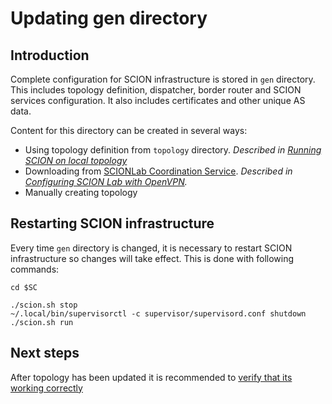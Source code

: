 # Updating gen directory

## Introduction

Complete configuration for SCION infrastructure is stored in `gen` directory. This includes topology definition, dispatcher, border router and SCION services configuration. It also includes certificates and other unique AS data. 

Content for this directory can be created in several ways:

- Using topology definition from `topology` directory. *Described in [Running SCION on local topology](/general_scion_configuration/local_top/)*
- Downloading from [SCIONLab Coordination Service](https://coord.scionproto.net). *Described in [Configuring SCION Lab with OpenVPN](/general_scion_configuration/vpn_setup/).*
- Manually creating topology

## Restarting SCION infrastructure

Every time `gen` directory is changed, it is necessary to restart SCION infrastructure so changes will take effect. This is done with following commands:

```shell
cd $SC

./scion.sh stop
~/.local/bin/supervisorctl -c supervisor/supervisord.conf shutdown
./scion.sh run
```

## Next steps

After topology has been updated it is recommended to [verify that its working correctly](/general_scion_configuration/verifying_scion_installation/)
